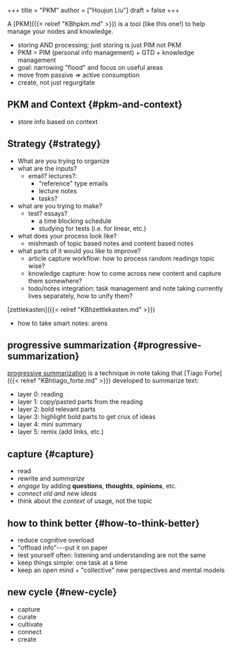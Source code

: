 +++
title = "PKM"
author = ["Houjun Liu"]
draft = false
+++

A [PKM]({{< relref "KBhpkm.md" >}}) is a tool (like this one!) to help manage your nodes and knowledge.

-   storing AND processing; just storing is just PIM not PKM
-   PKM = PIM (personal info management) + GTD + knowledge management
-   goal: narrowing "flood" and focus on useful areas
-   move from passive =&gt; active consumption
-   create, not just regurgitate


## PKM and Context {#pkm-and-context}

-   store info based on context


## Strategy {#strategy}

-   What are you trying to organize
-   what are the inputs?
    -   email? lectures?:
        -   "reference" type emails
        -   lecture notes
        -   tasks?
-   what are you trying to make?
    -   test? essays?
        -   a time blocking schedule
        -   studying for tests (i.e. for linear, etc.)
-   what does your process look like?
    -   mishmash of topic based notes and content based notes
-   what parts of it would you like to improve?
    -   article capture workflow: how to process random readings topic wise?
    -   knowledge capture: how to come across new content and capture them somewhere?
    -   todo/notes integration: task management and note taking currently lives separately, how to unify them?

[zettlekasten]({{< relref "KBhzettlekasten.md" >}})

-   how to take smart notes: arens


## progressive summarization {#progressive-summarization}

[progressive summarization](#progressive-summarization) is a technique in note taking that [Tiago Forte]({{< relref "KBhtiago_forte.md" >}}) developed to summarize text:

-   layer 0: reading
-   layer 1: copy/pasted parts from the reading
-   layer 2: bold relevant parts
-   layer 3: highlight bold parts to get crux of ideas
-   layer 4: mini summary
-   layer 5: remix (add links, etc.)


## capture {#capture}

-   read
-   rewrite and _summarize_
-   _engage_ by adding **questions**, **thoughts**, **opinions**, etc.
-   _connect old and new ideas_
-   think about the _context_ of usage, not the topic


## how to think better {#how-to-think-better}

-   reduce cognitive overload
-   "offload info"---put it on paper
-   test yourself often: listening and understanding are not the same
-   keep things simple: one task at a time
-   keep an open mind + "collective" new perspectives and mental models


## new cycle {#new-cycle}

-   capture
-   curate
-   cultivate
-   connect
-   create